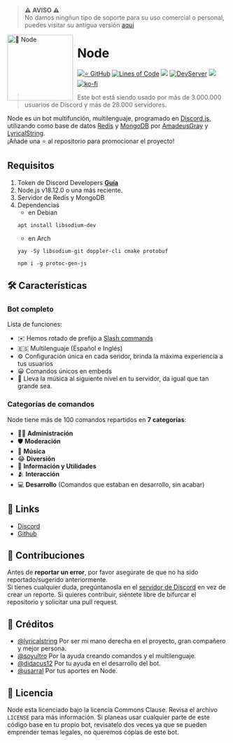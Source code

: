> **⚠ AVISO ⚠**  
> No damos ningñun tipo de soporte para su uso comercial o personal, puedes visitar su antigua versión [aqui](https://github.com/lyricalstring/Node-Discord-Bot)

<img width="150" height="150" align="left" style="float: left; margin: 0 10px 0 0;" alt="🤖 Node" src="https://i.goopics.net/52j27r.jpg">

# Node

[![⭐ GitHub](https://img.shields.io/github/stars/LyricalString/Node-Discord-Bot.svg?style=social&label=Stars&style=flat)](https://github.com/LyricalString/Node-Discord-Bot/stargazers)
[![Lines of Code](https://sonarcloud.io/api/project_badges/measure?project=LyricalString_probando&metric=ncloc)](https://sonarcloud.io/dashboard?id=LyricalString_probando)
[![](https://img.shields.io/badge/discord.js-v13.0.0--dev-blue.svg?logo=npm)](https://github.com/discordjs)
[![DevServer](https://discordapp.com/api/guilds/834440041010561074/widget.png?style=shield)](https://discord.gg/SbsFVV5dNG)
[![](https://img.shields.io/github/languages/top/Node-Estudios/NodeBot)]()
[![ko-fi](https://ko-fi.com/img/githubbutton_sm.svg)](https://ko-fi.com/J3J1N9LEG)

> Este bot está siendo usado por más de 3.000.000 usuarios de Discord y más de 28.000 servidores.

Node es un bot multifunción, multilenguaje, programado en [Discord.js](https://discord.js.org), utilizando como base de datos [Redis](https://redis.io/) y [MongoDB](https://www.mongodb.com/es) por [AmadeusGray](https://github.com/AmadeusGray) y [LyricalString](https://github.com/LyricalString).  
¡Añade una ⭐ al repositorio para promocionar el proyecto!

## Requisitos

1. Token de Discord Developers **[Guía](https://discordjs.guide/preparations/setting-up-a-bot-application.html#creating-your-bot)**
3. Node.js v18.12.0 o una más reciente.
4. Servidor de Redis y MongoDB
5. Dependencias
    * en Debian
    ```sh-session
    apt install libsodium-dev
    ```
    * en Arch
    ```sh-session
    yay -Sy libsodium-git doppler-cli cmake protobuf
    
    npm i -g protoc-gen-js
    ```

## 🛠️ Características

### Bot completo

Lista de funciones:

-   ✉️ Hemos rotado de prefijo a [Slash commands](https://discord.com/developers/docs/interactions/application-commands)
-   🇪🇸 Multilenguaje (Español e Inglés)
-   ⚙️ Configuración única en cada seridor, brinda la máxima experiencia a tus usuarios
-   😀 Comandos únicos en embeds
-   🎵 Lleva la música al siguiente nivel en tu servidor, da igual que tan grande sea.

### Categorías de comandos

Node tiene más de 100 comandos repartidos en **7 categorías**:

-   👩‍💼 **Administración**
-   🛡 **Moderación**
-   🎵 **Música**
-   😂 **Diversión**
-   🚩 **Información y Utilidades**
-   🫂 **Interacción**
-   💻 **Desarrollo** (Comandos que estaban en desarrollo, sin acabar)

## 📎 Links

-   [Discord](https://discord.gg/xhAWYggKKh)
-   [Github](https://github.com/AmadeusGray/NodeBot)

## 🤝 Contribuciones

Antes de **reportar un error**, por favor asegúrate de que no ha sido reportado/sugerido anteriormente.  
Si tienes cualquier duda, pregúntanosla en el [servidor de Discord](https://discord.gg/xhAWYggKKh) en vez de crear un reporte.
Si quieres contribuir, siéntete libre de bifurcar el repositorio y solicitar una pull request.

## 📝 Créditos

-   [@lyricalstring](https://github.com/lyricalstring) Por ser mi mano derecha en el proyecto, gran compañero y mejor persona.
-   [@soyultro](https://github.com/SoyUltro) Por la ayuda creando comandos y el multilenguaje.
-   [@didacus12](https://github.com/Didacus12) Por tu ayuda en el desarrollo del bot.
-   [@usarral](https://github.com/usarral) Por tus aportes en Node.

## 📜 Licencia

Node esta licenciado bajo la licencia Commons Clause. Revisa el archivo `LICENSE` para más información. Si planeas usar cualquier parte de este código base en tu propio bot, revisatelo dos veces ya que se pueden emprender temas legales, no queremos cópias de este bot.
